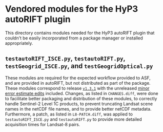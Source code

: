 # Vendored modules for the HyP3 autoRIFT plugin

This directory contains modules needed for the HyP3 autoRIFT plugin that couldn't
be easily incorporated from a package manager or installed appropriately.

## `testautoRIFT_ISCE.py`, `testautoRIFT.py`, `testGeogrid_ISCE.py`, and `testGeogridOptical.py`

These modules are required for the expected workflow provided to ASF, and are
provided in autoRIFT, but not distributed as part of the package. These modules
correspond to release [`v1.3.1`](https://github.com/leiyangleon/autoRIFT/releases/tag/v1.3.1)
with the unreleased [minor error estimate edits](https://github.com/leiyangleon/autoRIFT/commit/f11d5eee9b12fb7acb4aa5ce96fe6d69e1548195)
included. Changes, as listed in `CHANGES.diff`, were done to facilitate better packaging 
and distribution of these modules, to correctly handle Sentinel-2 Level 1C
products, to prevent truncating Landsat scene names in the netCDF file names, 
and to provide better netCDF metadata. Furthermore, a patch, as listed in `L8-PATCH.diff`, was applied to
`testautoRIFT_ISCE.py` and `testautoRIFT.py` to provide more detailed acquisition times
for Landsat-8 pairs.
